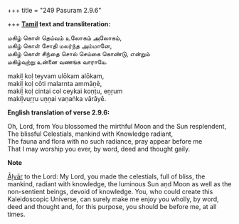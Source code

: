 +++
title = "249 Pasuram 2.9.6"

+++
**[Tamil](/definition/tamil#history "show Tamil definitions") text and transliteration:**

மகிழ் கொள் தெய்வம் உலோகம் அலோகம்,  
மகிழ் கொள் சோதி மலர்ந்த அம்மானே,  
மகிழ் கொள் சிந்தை சொல் செய்கை கொண்டு, என்றும்  
மகிழ்வுற்று உன்னை வணங்க வாராயே.

makiḻ koḷ teyvam ulōkam alōkam,  
makiḻ koḷ cōti malarnta ammāṉē,  
makiḻ koḷ cintai col ceykai koṇṭu, eṉṟum  
makiḻvuṟṟu uṉṉai vaṇaṅka vārāyē.

**English translation of verse 2.9.6:**

Oh, Lord, from You blossomed the mirthful Moon and the Sun resplendent,  
The blissful Celestials, mankind with Knowledge radiant,  
The fauna and flora with no such radiance, pray appear before me  
That I may worship you ever, by word, deed and thought gaily.

**Note**

[Āḻvār](/definition/aḻvar#vaishnavism "show Āḻvār definitions") to the Lord: My Lord, you made the celestials, full of bliss, the mankind, radiant with knowledge, the luminous Sun aṇd Moon as well as the non-sentient beings, devoid of knowledge. You, who could create this Kaleidoscopic Universe, can surely make me enjoy you wholly, by word, deed and thought and, for this purpose, you should be before me, at all times.


